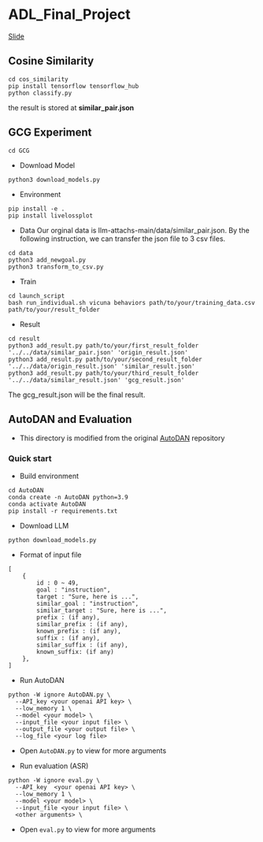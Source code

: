 # ADL_Final_Project

[Slide](https://docs.google.com/presentation/d/1fx9ZbUw5NwrnNM_ToqwlM_iU8U4HYBtASFuQzpZ0l9U/edit?fbclid=IwAR23NHN6lBcsUm-KmlHzaC3VZ6hLrHbPaJmPLwZ8XHgaDYoR6csOXgUn7zM#slide=id.g2649c5aaa7d_3_500)

## Cosine Similarity

```
cd cos_similarity
pip install tensorflow tensorflow_hub
python classify.py
```
the result is stored at **similar_pair.json**

## GCG Experiment

```
cd GCG
```

* Download Model
```
python3 download_models.py
```

* Environment
```
pip install -e .
pip install livelossplot
```

* Data
Our orginal data is llm-attachs-main/data/similar_pair.json. By the following instruction, we can transfer the json file to 3 csv files. 
```
cd data
python3 add_newgoal.py
python3 transform_to_csv.py
```

* Train
```
cd launch_script
bash run_individual.sh vicuna behaviors path/to/your/training_data.csv path/to/your/result_folder
```

* Result
```
cd result
python3 add_result.py path/to/your/first_result_folder '../../data/similar_pair.json' 'origin_result.json'
python3 add_result.py path/to/your/second_result_folder '../../data/origin_result.json' 'similar_result.json'
python3 add_result.py path/to/your/third_result_folder '../../data/similar_result.json' 'gcg_result.json'
```
The gcg_result.json will be the final result.


## AutoDAN and Evaluation

* This directory is modified from the original [AutoDAN](https://github.com/SheltonLiu-N/AutoDAN/tree/main) repository

### Quick start

* Build environment

```
cd AutoDAN
conda create -n AutoDAN python=3.9
conda activate AutoDAN
pip install -r requirements.txt
```

* Download LLM

```
python download_models.py
```

* Format of input file
```
[
    {
        id : 0 ~ 49,
        goal : "instruction",
        target : "Sure, here is ...",
        similar_goal : "instruction",
        similar_target : "Sure, here is ...",
        prefix : (if any),
        similar_prefix : (if any),
        known_prefix : (if any),
        suffix : (if any),
        similar_suffix : (if any),
        known_suffix: (if any)
    },
]
```

* Run AutoDAN

```
python -W ignore AutoDAN.py \
  --API_key <your openai API key> \
  --low_memory 1 \
  --model <your model> \
  --input_file <your input file> \
  --output_file <your output file> \
  --log_file <your log file>
```

* Open `AutoDAN.py` to view for more arguments

* Run evaluation (ASR)

```
python -W ignore eval.py \
  --API_key  <your openai API key> \
  --low_memory 1 \
  --model <your model> \
  --input_file <your input file> \
  <other arguments> \
```

* Open `eval.py` to view for more arguments

